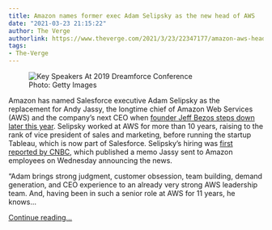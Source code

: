 ```yaml
---
title: Amazon names former exec Adam Selipsky as the new head of AWS
date: "2021-03-23 21:15:22"
author: The Verge
authorlink: https://www.theverge.com/2021/3/23/22347177/amazon-aws-head-adam-selipsky-andy-jassy-replacement
tags:
- The-Verge
---
```

<figure>
      <img alt="Key Speakers At 2019 Dreamforce Conference" src="https://cdn.vox-cdn.com/thumbor/E_fKTgOIGhVdxJVmh4mdEozBjQQ=/0x0:4000x2667/1310x873/cdn.vox-cdn.com/uploads/chorus_image/image/69014323/1183490734.0.jpg" />
        <figcaption>Photo: Getty Images</figcaption>
    </figure>

  <p id="ACSqlm">Amazon has named Salesforce executive Adam Selipsky as the replacement for Andy Jassy, the longtime chief of Amazon Web Services (AWS) and the company’s next CEO when <a href="https://www.theverge.com/2021/2/2/22263039/amazon-new-ceo-jeff-bezos-andy-jassy-executive-chair-board-q3-2021">founder Jeff Bezos steps down later this year</a>. Selipsky worked at AWS for more than 10 years, raising to the rank of vice president of sales and marketing, before running the startup Tableau, which is now part of Salesforce. Selipsky’s hiring was <a href="https://www.cnbc.com/2021/03/23/amazon-taps-former-executive-adam-selipsky-to-run-aws.html">first reported by CNBC</a>, which published a memo Jassy sent to Amazon employees on Wednesday announcing the news. </p>
<p id="2Ra39a">“Adam brings strong judgment, customer obsession, team building, demand generation, and CEO experience to an already very strong AWS leadership team. And, having been in such a senior role at AWS for 11 years, he knows...</p>
  <p>
    <a href="https://www.theverge.com/2021/3/23/22347177/amazon-aws-head-adam-selipsky-andy-jassy-replacement">Continue reading&hellip;</a>
  </p>